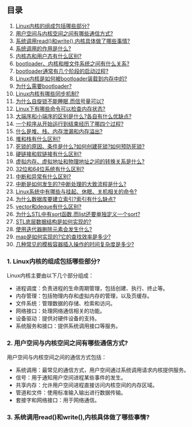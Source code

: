 ## 目录
1. [Linux内核的组成包括哪些部分?](#1-linux内核的组成包括哪些部分)
2. [用户空间与内核空间之间有哪些通信方式?](#2-用户空间与内核空间之间有哪些通信方式)
3. [系统调用read()和write(),内核具体做了哪些事情?](#3-系统调用read和write内核具体做了哪些事情)
4. [系统调用的作用是什么?](#4-系统调用的作用是什么)
5. [内核态和用户态有什么区别?](#5-内核态和用户态有什么区别)
6. [bootloader、内核和根文件系统之间有什么关系?](#6-bootloader内核和根文件系统之间有什么关系)
7. [bootloader通常有几个阶段的启动过程?](#7-bootloader通常有几个阶段的启动过程)
8. [Linux内核是如何被bootloader装载到内存中的?](#8-linux内核是如何被bootloader装载到内存中的)
9. [为什么需要bootloader?](#9-为什么需要bootloader)
10. [Linux内核有哪些同步机制?](#10-linux内核有哪些同步机制)
11. [为什么自旋锁不能睡眠,而信号量可以?](#11-为什么自旋锁不能睡眠而信号量可以)
12. [Linux下有哪些命令可以检查内存状态?](#12-linux下有哪些命令可以检查内存状态)
13. [大端序和小端序的区别是什么?各自有什么优缺点?](#13-大端序和小端序的区别是什么各自有什么优缺点)
14. [一个程序从开始运行到结束经历了哪四个过程?](#14-一个程序从开始运行到结束经历了哪四个过程)
15. [什么是堆、栈、内存泄漏和内存溢出?](#15-什么是堆栈内存泄漏和内存溢出)
16. [堆和栈有什么区别?](#16-堆和栈有什么区别)
17. [死锁的原因、条件是什么?如何创建死锁?如何预防死锁?](#17-死锁的原因条件是什么如何创建死锁如何预防死锁)
18. [硬链接和软链接有什么区别?](#18-硬链接和软链接有什么区别)
19. [虚拟内存、虚拟地址和物理地址之间的转换关系是什么?](#19-虚拟内存虚拟地址和物理地址之间的转换关系是什么)
20. [32位和64位系统有什么区别?](#20-32位和64位系统有什么区别)
21. [中断和异常有什么区别?](#21-中断和异常有什么区别)
22. [中断是如何发生的?中断处理的大致流程是什么?](#22-中断是如何发生的中断处理的大致流程是什么)
23. [Linux系统中有哪些与挂起、休眠、关机相关的命令?](#23-linux系统中有哪些与挂起休眠关机相关的命令)
24. [为什么数据库要建立索引?索引有什么缺点?](#24-为什么数据库要建立索引索引有什么缺点)
25. [vector和deque有什么区别?](#25-vector和deque有什么区别)
26. [为什么STL中有sort函数,而list还要单独定义一个sort?](#26-为什么stl中有sort函数而list还要单独定义一个sort)
27. [STL底层数据结构是如何实现的?](#27-stl底层数据结构是如何实现的)
28. [使用迭代器删除元素会发生什么?](#28-使用迭代器删除元素会发生什么)
29. [map是如何实现的?它的查找效率是多少?](#29-map是如何实现的它的查找效率是多少)
30. [几种常见的模板容器插入操作的时间复杂度是多少?](#30-几种常见的模板容器插入操作的时间复杂度是多少)

### 1. Linux内核的组成包括哪些部分?
Linux内核主要由以下几个部分组成：
- 进程调度：负责进程的生命周期管理，包括创建、执行、终止等。
- 内存管理：包括物理内存和虚拟内存的管理，以及页缓存。
- 文件系统：管理数据的存储、检索和访问。
- 网络接口：处理网络通信相关的功能。
- 设备驱动：提供对硬件设备的支持。
- 系统服务和接口：提供系统调用接口等服务。

### 2. 用户空间与内核空间之间有哪些通信方式?
用户空间与内核空间之间的通信方式包括：
- 系统调用：最常见的通信方式，用户空间通过系统调用请求内核提供服务。
- 信号：用于通知用户空间进程某些事件的发生。
- 共享内存：允许用户空间进程直接访问内核空间的内存区域。
- 管道和文件：使用标准输入输出进行数据传输。
- 套接字和网络接口：用于网络通信。

### 3. 系统调用read()和write(),内核具体做了哪些事情?
